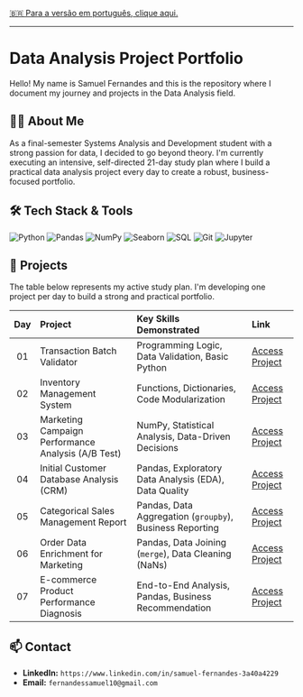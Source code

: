 [🇧🇷 Para a versão em português, clique aqui.](./LEIA-ME.md)

---

# Data Analysis Project Portfolio

Hello! My name is Samuel Fernandes and this is the repository where I document my journey and projects in the Data Analysis field.

## 👨‍💻 About Me
As a final-semester Systems Analysis and Development student with a strong passion for data, I decided to go beyond theory. I'm currently executing an intensive, self-directed 21-day study plan where I build a practical data analysis project every day to create a robust, business-focused portfolio.

## 🛠️ Tech Stack & Tools
![Python](https://img.shields.io/badge/Python-3776AB?style=for-the-badge&logo=python&logoColor=white)
![Pandas](https://img.shields.io/badge/Pandas-150458?style=for-the-badge&logo=pandas&logoColor=white)
![NumPy](https://img.shields.io/badge/NumPy-013243?style=for-the-badge&logo=numpy&logoColor=white)
![Seaborn](https://img.shields.io/badge/Seaborn-882244?style=for-the-badge&logo=seaborn&logoColor=white)
![SQL](https://img.shields.io/badge/SQL-4479A1?style=for-the-badge&logo=postgresql&logoColor=white)
![Git](https://img.shields.io/badge/Git-F05032?style=for-the-badge&logo=git&logoColor=white)
![Jupyter](https://img.shields.io/badge/Jupyter-F37626?style=for-the-badge&logo=jupyter&logoColor=white)

## 📂 Projects
The table below represents my active study plan. I'm developing one project per day to build a strong and practical portfolio.

| Day | Project | Key Skills Demonstrated | Link |
|:---:|:---|:---|:---|
| 01 | Transaction Batch Validator | Programming Logic, Data Validation, Basic Python | [Access Project](./01-Validacao-Transacoes/) |
| 02 | Inventory Management System | Functions, Dictionaries, Code Modularization | [Access Project](./02-Gerenciamento-Inventario/) |
| 03 | Marketing Campaign Performance Analysis (A/B Test) | NumPy, Statistical Analysis, Data-Driven Decisions | [Access Project](./03-Analise-Campanhas-Marketing/) |
| 04 | Initial Customer Database Analysis (CRM) | Pandas, Exploratory Data Analysis (EDA), Data Quality | [Access Project](./04-Analise-Base-Clientes/) |
| 05 | Categorical Sales Management Report | Pandas, Data Aggregation (`groupby`), Business Reporting | [Access Project](./05-Relatorio-Vendas-Categoria/) |
| 06 | Order Data Enrichment for Marketing | Pandas, Data Joining (`merge`), Data Cleaning (NaNs) | [Access Project](./06-Enriquecimento-Dados-Pedidos/) |
| 07 | E-commerce Product Performance Diagnosis | End-to-End Analysis, Pandas, Business Recommendation | [Access Project](./07-Ecommerce-Performance-Diagnosis/) |

## 📫 Contact
* **LinkedIn:** `https://www.linkedin.com/in/samuel-fernandes-3a40a4229`
* **Email:** `fernandessamuel10@gmail.com`